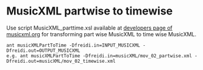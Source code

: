 MusicXML partwise to timewise
=============================

Use script MusicXML_parttime.xsl available at [developers page of musicxml.org](http://www.musicxml.com/for-developers/musicxml-xslt/partwise-to-timewise/) for transforming part wise MusicXML to time wise MusicXML.

```
ant musicXMLPartToTime -Dfreidi.in=INPUT_MUSICXML -Dfreidi.out=OUTPUT_MUSICXML
e.g. ant musicXMLPartToTime -Dfreidi.in=musicXML/mov_02_partwise.xml -Dfreidi.out=musicXML/mov_02_timewise.xml
```
